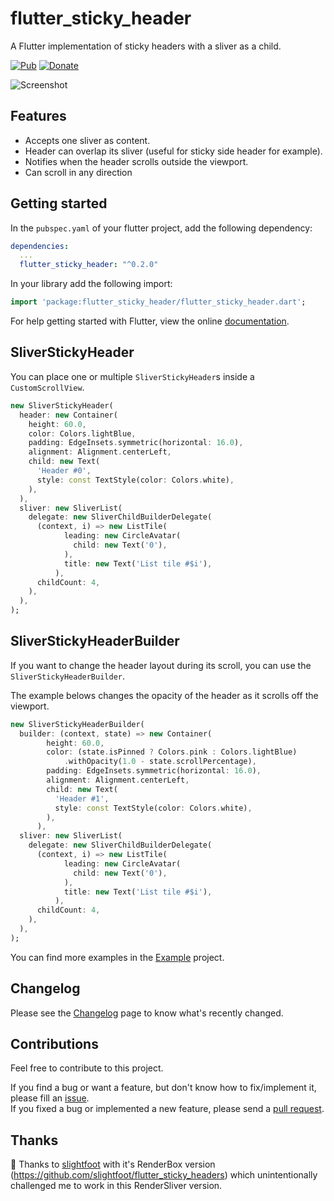 # flutter_sticky_header

A Flutter implementation of sticky headers with a sliver as a child.

[![Pub](https://img.shields.io/pub/v/flutter_sticky_header.svg)](https://pub.dartlang.org/packages/flutter_sticky_header)
[![Donate](https://img.shields.io/badge/Donate-PayPal-green.svg)](https://www.paypal.com/cgi-bin/webscr?cmd=_s-xclick&hosted_button_id=QTT34M25RDNL6)

![Screenshot](https://raw.githubusercontent.com/letsar/flutter_sticky_header/master/doc/images/sticky_header_all.gif)

## Features

* Accepts one sliver as content.
* Header can overlap its sliver (useful for sticky side header for example).
* Notifies when the header scrolls outside the viewport.
* Can scroll in any direction

## Getting started

In the `pubspec.yaml` of your flutter project, add the following dependency:

```yaml
dependencies:
  ...
  flutter_sticky_header: "^0.2.0"
```

In your library add the following import:

```dart
import 'package:flutter_sticky_header/flutter_sticky_header.dart';
```

For help getting started with Flutter, view the online [documentation](https://flutter.io/).

## SliverStickyHeader

You can place one or multiple `SliverStickyHeader`s inside a `CustomScrollView`.

```dart
new SliverStickyHeader(
  header: new Container(
    height: 60.0,
    color: Colors.lightBlue,
    padding: EdgeInsets.symmetric(horizontal: 16.0),
    alignment: Alignment.centerLeft,
    child: new Text(
      'Header #0',
      style: const TextStyle(color: Colors.white),
    ),
  ),
  sliver: new SliverList(
    delegate: new SliverChildBuilderDelegate(
      (context, i) => new ListTile(
            leading: new CircleAvatar(
              child: new Text('0'),
            ),
            title: new Text('List tile #$i'),
          ),
      childCount: 4,
    ),
  ),
);
```

## SliverStickyHeaderBuilder

If you want to change the header layout during its scroll, you can use the `SliverStickyHeaderBuilder`.

The example belows changes the opacity of the header as it scrolls off the viewport.

```dart
new SliverStickyHeaderBuilder(
  builder: (context, state) => new Container(
        height: 60.0,
        color: (state.isPinned ? Colors.pink : Colors.lightBlue)
            .withOpacity(1.0 - state.scrollPercentage),
        padding: EdgeInsets.symmetric(horizontal: 16.0),
        alignment: Alignment.centerLeft,
        child: new Text(
          'Header #1',
          style: const TextStyle(color: Colors.white),
        ),
      ),
  sliver: new SliverList(
    delegate: new SliverChildBuilderDelegate(
      (context, i) => new ListTile(
            leading: new CircleAvatar(
              child: new Text('0'),
            ),
            title: new Text('List tile #$i'),
          ),
      childCount: 4,
    ),
  ),
);
```

You can find more examples in the [Example](https://github.com/letsar/flutter_sticky_header/tree/master/example) project.

## Changelog

Please see the [Changelog](https://github.com/letsar/flutter_sticky_header/blob/master/CHANGELOG.md) page to know what's recently changed.

## Contributions

Feel free to contribute to this project.

If you find a bug or want a feature, but don't know how to fix/implement it, please fill an [issue](https://github.com/letsar/flutter_sticky_header/issues).  
If you fixed a bug or implemented a new feature, please send a [pull request](https://github.com/letsar/flutter_sticky_header/pulls).

## Thanks

:clap: Thanks to [slightfoot](https://github.com/slightfoot) with it's RenderBox version (https://github.com/slightfoot/flutter_sticky_headers) which unintentionally challenged me to work in this RenderSliver version.
